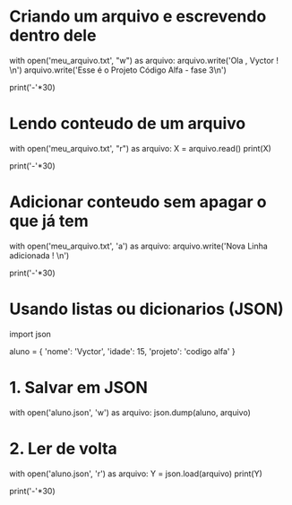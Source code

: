 # Criando um arquivo e escrevendo dentro dele
with open('meu_arquivo.txt', "w") as arquivo:
    arquivo.write('Ola , Vyctor ! \n')
    arquivo.write('Esse é o Projeto Código Alfa - fase 3\n')

print('-'*30)

# Lendo conteudo de um arquivo
with open('meu_arquivo.txt', "r") as arquivo:
    X = arquivo.read()
    print(X)

print('-'*30)

# Adicionar conteudo sem apagar o que já tem
with open('meu_arquivo.txt', 'a') as arquivo:
    arquivo.write('Nova Linha adicionada ! \n')

print('-'*30)

# Usando listas ou dicionarios (JSON)
import json

aluno = {
    'nome': 'Vyctor',
    'idade': 15,
    'projeto': 'codigo alfa'
}

# 1. Salvar em JSON
with open('aluno.json', 'w') as arquivo:
    json.dump(aluno, arquivo)

# 2. Ler de volta
with open('aluno.json', 'r') as arquivo:
    Y = json.load(arquivo)
    print(Y)

print('-'*30)

